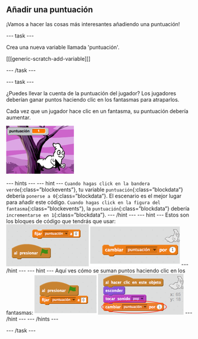 ## Añadir una puntuación

¡Vamos a hacer las cosas más interesantes añadiendo una puntuación!

--- task ---

Crea una nueva variable llamada 'puntuación'.

[[[generic-scratch-add-variable]]]

--- /task ---

--- task ---

¿Puedes llevar la cuenta de la puntuación del jugador? Los jugadores deberían ganar puntos haciendo clic en los fantasmas para atraparlos.

Cada vez que un jugador hace clic en un fantasma, su puntuación debería aumentar.

![Incrementar la puntuación](images/ghost-score-test.png)

--- hints --- --- hint --- `Cuando hagas click en la bandera verde`{:class=”blockevents”}, tu variable `puntuación`{:class=”blockdata”} debería `ponerse a 0`{:class=”blockdata”}. El escenario es el mejor lugar para añadir este código. `Cuando hagas click en la figura del fantasma`{:class=”blockevents”}, la `puntuación`{:class=”blockdata”} debería `incrementarse en 1`{:class=”blockdata”}. --- /hint --- --- hint --- Estos son los bloques de código que tendrás que usar: ![screenshot](images/ghost-score-blocks.png) --- /hint --- --- hint --- Aquí ves cómo se suman puntos haciendo clic en los fantasmas: ![screenshot](images/ghost-score-code.png) --- /hint --- --- /hints ---

--- /task ---